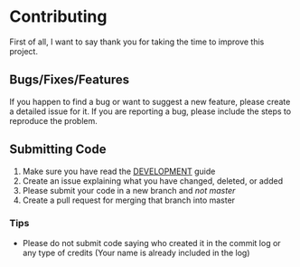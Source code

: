 # Contributing
First of all, I want to say thank you for taking the time to improve this project.

## Bugs/Fixes/Features

If you happen to find a bug or want to suggest a new feature, please create a detailed issue for it. If you are reporting a bug, please include the steps to reproduce the problem.

## Submitting Code

1. Make sure you have read the [DEVELOPMENT](DEVELOPMENT.md) guide
2. Create an issue explaining what you have changed, deleted, or added
3. Please submit your code in a new branch and *not master*
4. Create a pull request for merging that branch into master


### Tips

* Please do not submit code saying who created it in the commit log or any type of credits (Your name is already included in the log)
